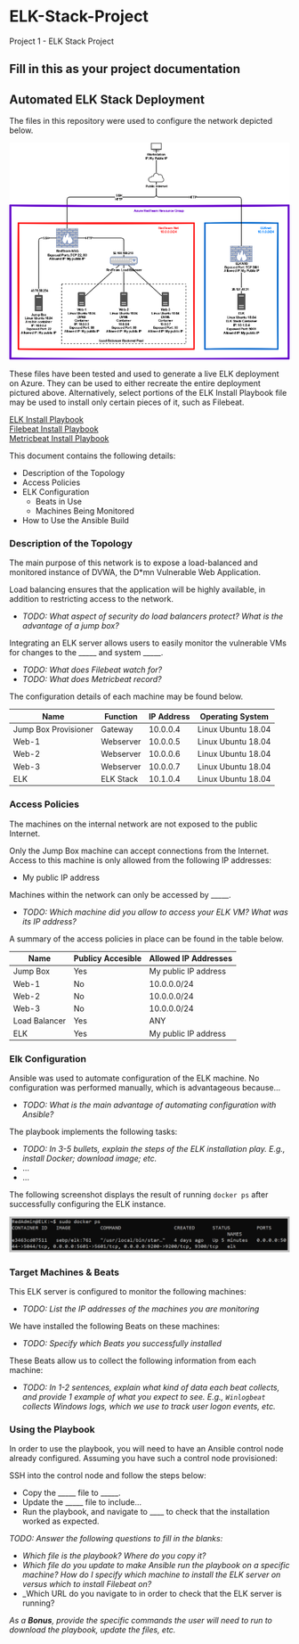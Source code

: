 # ELK-Stack-Project
Project 1 - ELK Stack Project

## Fill in this as your project documentation
## Automated ELK Stack Deployment

The files in this repository were used to configure the network depicted below.

<img src="https://github.com/UCB-CyberSecurity-Cohort5/elk-stack-project-TrunkMonk/blob/main/images/AzureDockerELKstack.png" style="max-width: 100%;"/>

These files have been tested and used to generate a live ELK deployment on Azure. They can be used to either recreate the entire deployment pictured above. Alternatively, select portions of the ELK Install Playbook file may be used to install only certain pieces of it, such as Filebeat.

  <a href="https://github.com/UCB-CyberSecurity-Cohort5/elk-stack-project-TrunkMonk/blob/main/playbooks/install-elk.yml">ELK Install Playbook</a></br>
  <a href="https://github.com/UCB-CyberSecurity-Cohort5/elk-stack-project-TrunkMonk/blob/main/playbooks/filebeat-playbook.yml">Filebeat Install Playbook</a></br>
  <a href="https://github.com/UCB-CyberSecurity-Cohort5/elk-stack-project-TrunkMonk/blob/main/playbooks/metricbeat-playbook.yml">Metricbeat Install Playbook</a></br>

This document contains the following details:
- Description of the Topology
- Access Policies
- ELK Configuration
  - Beats in Use
  - Machines Being Monitored
- How to Use the Ansible Build


### Description of the Topology

The main purpose of this network is to expose a load-balanced and monitored instance of DVWA, the D*mn Vulnerable Web Application.

Load balancing ensures that the application will be highly available, in addition to restricting access to the network.
- _TODO: What aspect of security do load balancers protect? What is the advantage of a jump box?_

Integrating an ELK server allows users to easily monitor the vulnerable VMs for changes to the _____ and system _____.
- _TODO: What does Filebeat watch for?_
- _TODO: What does Metricbeat record?_

The configuration details of each machine may be found below.

| Name                 | Function  | IP Address | Operating System   |
|----------------------|-----------|------------|--------------------|
| Jump Box Provisioner | Gateway   | 10.0.0.4   | Linux Ubuntu 18.04 |
| Web-1                | Webserver | 10.0.0.5   | Linux Ubuntu 18.04 |
| Web-2                | Webserver | 10.0.0.6   | Linux Ubuntu 18.04 |
| Web-3                | Webserver | 10.0.0.7   | Linux Ubuntu 18.04 |
| ELK                  | ELK Stack | 10.1.0.4   | Linux Ubuntu 18.04 |

### Access Policies

The machines on the internal network are not exposed to the public Internet. 

Only the Jump Box machine can accept connections from the Internet. Access to this machine is only allowed from the following IP addresses:
- My public IP address

Machines within the network can only be accessed by _____.
- _TODO: Which machine did you allow to access your ELK VM? What was its IP address?_

A summary of the access policies in place can be found in the table below.

| Name          | Publicy Accesible | Allowed IP Addresses |
|---------------|-------------------|----------------------|
| Jump Box      | Yes               | My public IP address |
| Web-1         | No                | 10.0.0.0/24          |
| Web-2         | No                | 10.0.0.0/24          |
| Web-3         | No                | 10.0.0.0/24          |
| Load Balancer | Yes               | ANY                  |
| ELK           | Yes               | My public IP address |

### Elk Configuration

Ansible was used to automate configuration of the ELK machine. No configuration was performed manually, which is advantageous because...
- _TODO: What is the main advantage of automating configuration with Ansible?_

The playbook implements the following tasks:
- _TODO: In 3-5 bullets, explain the steps of the ELK installation play. E.g., install Docker; download image; etc._
- ...
- ...

The following screenshot displays the result of running `docker ps` after successfully configuring the ELK instance.

![TODO: Update the path with the name of your screenshot of docker ps output](Images/docker_ps_output.png)

### Target Machines & Beats
This ELK server is configured to monitor the following machines:
- _TODO: List the IP addresses of the machines you are monitoring_

We have installed the following Beats on these machines:
- _TODO: Specify which Beats you successfully installed_

These Beats allow us to collect the following information from each machine:
- _TODO: In 1-2 sentences, explain what kind of data each beat collects, and provide 1 example of what you expect to see. E.g., `Winlogbeat` collects Windows logs, which we use to track user logon events, etc._

### Using the Playbook
In order to use the playbook, you will need to have an Ansible control node already configured. Assuming you have such a control node provisioned: 

SSH into the control node and follow the steps below:
- Copy the _____ file to _____.
- Update the _____ file to include...
- Run the playbook, and navigate to ____ to check that the installation worked as expected.

_TODO: Answer the following questions to fill in the blanks:_
- _Which file is the playbook? Where do you copy it?_
- _Which file do you update to make Ansible run the playbook on a specific machine? How do I specify which machine to install the ELK server on versus which to install Filebeat on?_
- _Which URL do you navigate to in order to check that the ELK server is running?

_As a **Bonus**, provide the specific commands the user will need to run to download the playbook, update the files, etc._

